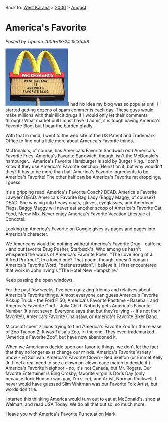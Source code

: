 Back to: [West Karana](/posts/westkarana.md) > [2006](/posts/2006/westkarana.md) > [August](./westkarana.md)
# America's Favorite

*Posted by Tipa on 2006-08-24 15:35:58*

![America's Favorite](../../../uploads/2006/08/faveblog.jpg)I had no idea my blog was so popular until I started getting dozens of spam comments each day. These guys would make millions with their illicit drugs if I would only let their comments through! What market pull I must have! I admit, it is tough having America's Favorite Blog, but I bear the burden gladly.

With that in mind, I went to the web site of the US Patent and Trademark Office to find out a little more about America's Favorite things.

McDonald's, of course, has America's Favorite Sandwich *and* America's Favorite Fries. America's Favorite Sandwich, though, isn't the McDonald's hamburger... America's Favorite Hamburger is sold by Burger King. I don't know if they use America's Favorite Ketchup (Heinz) on it, but why wouldn't they? It has to be more than half America's Favorite Ingredients to be America's Favorite! The other half can be America's Favorite rat droppings, I guess.

It's a gripping read. America's Favorite Coach? DEAD. America's Favorite Lawyer? DEAD. America's Favorite Bag Lady (Baggy Maggy, of course?) DEAD. She was big into heavy coats, gloves, eyeglasses, and American Flags. Baggy Maggy will never eat another scoop of America's Favorite Cat Food, Meow Mix. Never enjoy America's Favorite Vacation Lifestyle at Condotel.

Looking up America's Favorite on Google gives us pages and pages into America's character.

We Americans would be nothing without America's Favorite Drug - caffeine - and our favorite Drug Pusher, Starbuck's. Who among us hasn't whispered the words of America's Favorite Poem, "The Love Song of J. Alfred Prufrock", to a loved one? That poem, though, doesn't contain America's Favorite Word, "defenestration". I believe it. I first encountered that work in John Irving's "The Hotel New Hampshire."

Keep passing the open windows.

For the past few weeks, I've been quizzing friends and relatives about America's Favorite things. Almost everyone can guess America's Favorite Pickup Truck - the Ford F150; America's Favorite Pasttime - Baseball; and America's Favorite Chef - Julia Child. Nobody gets America's Favorite Number (it's not seven. Everyone says that but they're lying -- it's not their favorite!), America's Favorite Chainsaw, or America's Favorite Biker Band.

Microsoft spent zillions trying to find America's Favorite Zoo for the release of Zoo Tycoon 2. It was Tulsa's Zoo, in the end. They even trademarked "America's Favorite Zoo", but have now abandoned it.

When we Americans decide upon our favorite things, we don't let the fact that they no longer exist change our minds. America's Favorite Variety Show - Ed Sullivan. America's Favorite Clown - Red Skelton (or Emmet Kelly Jr. I feel a real need to see a clown on clown cage match to decide it.) America's Favorite Neighbor - no, it's not Canada, but Mr. Rogers. Our favorite Entertainer is Bing Crosby; favorite virgin is Doris Day (only because Rock Hudson was gay, I'm sure); and Artist, Norman Rockwell. I never would have guessed Slim Whitman was our Favorite Folk Artist, but words don't lie.

I started this thinking America would turn out to eat at McDonald's, shop at Walmart, and read USA Today. We do all that but so, so much more.

I leave you with America's Favorite Punctuation Mark.
